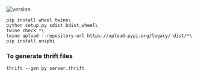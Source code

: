 ![version](https://img.shields.io/badge/version-1.1.31-blue.svg)

```shell
pip install wheel twine\
python setup.py sdist bdist_wheel\
twine check *\
twine upload --repository-url https://upload.pypi.org/legacy/ dist/*\
pip install uniphi
```

### To generate thrift files
```shell
thrift --gen py server.thrift
```

